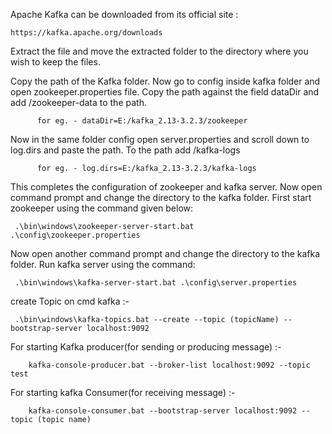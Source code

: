 Apache Kafka can be downloaded from its official site : 
    
    https://kafka.apache.org/downloads


Extract the file and move the extracted folder to the directory where you wish to keep the files.

Copy the path of the Kafka folder. Now go to config inside kafka folder and open zookeeper.properties file. Copy the path against the field dataDir and add /zookeeper-data to the path.
          
          for eg. - dataDir=E:/kafka_2.13-3.2.3/zookeeper

Now in the same folder config open server.properties and scroll down to log.dirs and paste the path. To the path add /kafka-logs
          
          for eg. - log.dirs=E:/kafka_2.13-3.2.3/kafka-logs
          
This completes the configuration of zookeeper and kafka server. Now open command prompt and change the directory to the kafka folder.      First start zookeeper using the command given below:
     
     .\bin\windows\zookeeper-server-start.bat .\config\zookeeper.properties
     
Now open another command prompt and change the directory to the kafka folder. Run kafka server using the command:

     .\bin\windows\kafka-server-start.bat .\config\server.properties
     
create Topic on cmd kafka :-
    
     .\bin\windows\kafka-topics.bat --create --topic (topicName) --bootstrap-server localhost:9092
     
For starting Kafka producer(for sending or producing message) :-

        kafka-console-producer.bat --broker-list localhost:9092 --topic test
     
For starting kafka Consumer(for receiving message) :-

        kafka-console-consumer.bat --bootstrap-server localhost:9092 --topic (topic name)
        
